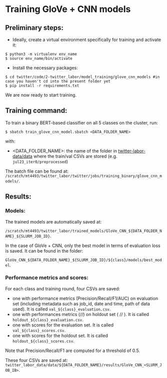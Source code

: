 # Training GloVe + CNN models

## Preliminary steps:

- Ideally, create a virtual environment specifically for training and activate it:

```
$ python3 -m virtualenv env_name
$ source env_name/bin/activate
```

- Install the necessary packages:
```
$ cd twitter/code/2-twitter_labor/model_training/glove_cnn_models #in case you haven't cd into the present folder yet
$ pip install -r requirements.txt
```

We are now ready to start training.

## Training command:


To train a binary BERT-based classifier on all 5 classes on the cluster, run:

`$ sbatch train_glove_cnn_model.sbatch <DATA_FOLDER_NAME> `

with:
- <DATA_FOLDER_NAME>: the name of the folder in [twitter-labor-data/data](https://github.com/manueltonneau/twitter-labor-data/tree/master/data) where the train/val CSVs are stored (e.g. `jul23_iter0/preprocessed`)

The batch file can be found at: `/scratch/mt4493/twitter_labor/twitter/jobs/training_binary/glove_cnn_models/`. 

## Results:

### Models:

The trained models are automatically saved at: 

`/scratch/mt4493/twitter_labor/trained_models/GloVe_CNN_${DATA_FOLDER_NAME}_${SLURM_JOB_ID}`.

In the case of GloVe + CNN, only the best model in terms of evaluation loss is saved. It can be found in the folder: 

`GloVe_CNN_${DATA_FOLDER_NAME}_${SLURM_JOB_ID}/${class}/models/best_model`. 

### Performance metrics and scores:

For each class and training round, four CSVs are saved:
- one with performance metrics (Precision/Recall/F1/AUC) on evaluation set (including metadata such as job_id, date and time, path of data used). It is called `val_${class}_evaluation.csv`. 
- one with performances metrics (//) on holdout set ( // ). It is called `holdout_${class}_evaluation.csv`. 
- one with scores for the evaluation set. It is called `val_${class}_scores.csv`. 
- one with scores for the holdout set. It is called `holdout_${class}_scores.csv`. 

Note that Precision/Recall/F1 are computed for a threshold of 0.5.

These four CSVs are saved at: `twitter_labor_data/data/${DATA_FOLDER_NAME}/results/GloVe_CNN_<SLURM_JOB_IB>`. 
